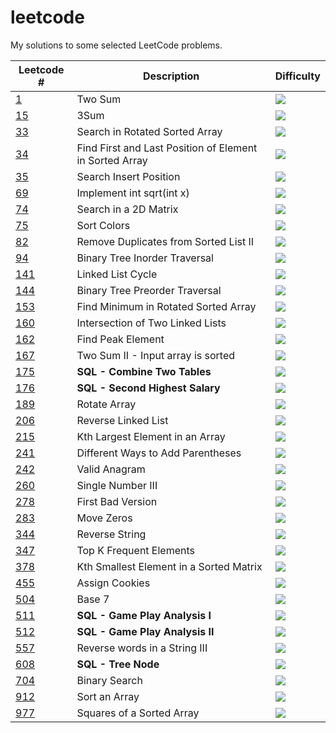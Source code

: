 # leetcode

My solutions to some selected LeetCode problems.


| Leetcode #    | Description   | Difficulty |
| ------------- | ------------- | ------------- |
|[1](https://github.com/ffflora/leetcode/blob/master/python/1.md)| Two Sum | ![](https://img.shields.io/badge/-esay-green)|
|[15](https://github.com/ffflora/leetcode/blob/master/python/15.md)| 3Sum | ![](https://img.shields.io/badge/-medium-yellow) |
|[33](https://github.com/ffflora/leetcode/blob/master/python/33.md)| Search in Rotated Sorted Array | ![](https://img.shields.io/badge/-medium-yellow) |
|[34](https://github.com/ffflora/leetcode/blob/master/python/34.md)| Find First and Last Position of Element in Sorted Array | ![](https://img.shields.io/badge/-medium-yellow) |
| [35](https://github.com/ffflora/leetcode/blob/master/python/35.md)    | Search Insert Position| ![](https://img.shields.io/badge/-esay-green)|
| [69](https://github.com/ffflora/leetcode/blob/master/python/69.md)    | Implement int sqrt(int x) | ![](https://img.shields.io/badge/-esay-green)|
| [74](https://github.com/ffflora/leetcode/blob/master/python/74.md) | Search in a 2D Matrix | ![](https://img.shields.io/badge/-medium-yellow) |
| [75](https://github.com/ffflora/leetcode/blob/master/python/82.md) | Sort Colors | ![](https://img.shields.io/badge/-medium-yellow) |
| [82](https://github.com/ffflora/leetcode/blob/master/python/75.md)  | Remove Duplicates from Sorted List II | ![](https://img.shields.io/badge/-medium-yellow) |
| [94](https://github.com/ffflora/leetcode/blob/master/python/94.md)    | Binary Tree Inorder Traversal | ![](https://img.shields.io/badge/-medium-yellow) |
| [141](https://github.com/ffflora/leetcode/blob/master/python/141.md)    | Linked List Cycle | ![](https://img.shields.io/badge/-esay-green) |
| [144](https://github.com/ffflora/leetcode/blob/master/python/144.md)    | Binary Tree Preorder Traversal | ![](https://img.shields.io/badge/-medium-yellow) |
| [153](https://github.com/ffflora/leetcode/blob/master/python/153.md)    |Find Minimum in Rotated Sorted Array | ![](https://img.shields.io/badge/-medium-yellow) |
| [160](https://github.com/ffflora/leetcode/blob/master/python/160.md)    | Intersection of Two Linked Lists | ![](https://img.shields.io/badge/-esay-green) |
| [162](https://github.com/ffflora/leetcode/blob/master/python/162.md) | Find Peak Element | ![](https://img.shields.io/badge/-medium-yellow) |
| [167](https://github.com/ffflora/leetcode/blob/master/python/167.md)    | Two Sum II - Input array is sorted | ![](https://img.shields.io/badge/-esay-green)|
| [175](https://github.com/ffflora/leetcode/blob/master/python/175.md) | **SQL - Combine Two Tables** | ![](https://img.shields.io/badge/-esay-green) |
| [176](https://github.com/ffflora/leetcode/blob/master/python/176.md) | **SQL - Second Highest Salary** | ![](https://img.shields.io/badge/-medium-yellow) |
| [189](https://github.com/ffflora/leetcode/blob/master/python/189.md) | Rotate Array | ![](https://img.shields.io/badge/-medium-yellow) |
| [206](https://github.com/ffflora/leetcode/blob/master/python/206.md) | Reverse Linked List | ![](https://img.shields.io/badge/-esay-green) |
| [215](https://github.com/ffflora/leetcode/blob/master/python/215.md)    | Kth Largest Element in an Array | ![](https://img.shields.io/badge/-medium-yellow)  |
| [241](https://github.com/ffflora/leetcode/blob/master/python/241.md)    | Different Ways to Add Parentheses | ![](https://img.shields.io/badge/-medium-yellow)  |
| [242](https://github.com/ffflora/leetcode/blob/master/python/242.md)    | Valid Anagram| ![](https://img.shields.io/badge/-esay-green)  |
| [260](https://github.com/ffflora/leetcode/blob/master/python/260.md)    | Single Number III | ![](https://img.shields.io/badge/-medium-yellow)  |
| [278](https://github.com/ffflora/leetcode/blob/master/python/278.md) | First Bad Version | ![](https://img.shields.io/badge/-esay-green) |
| [283](https://github.com/ffflora/leetcode/blob/master/python/283.md) | Move Zeros | ![](https://img.shields.io/badge/-esay-green) |
| [344](https://github.com/ffflora/leetcode/blob/master/python/344.md) | Reverse String | ![](https://img.shields.io/badge/-esay-green) |
| [347](https://github.com/ffflora/leetcode/blob/master/python/347.md)    | Top K Frequent Elements | ![](https://img.shields.io/badge/-medium-yellow)  |
| [378](https://github.com/ffflora/leetcode/blob/master/python/378.md)    | Kth Smallest Element in a Sorted Matrix | ![](https://img.shields.io/badge/-medium-yellow)  |
| [455](https://github.com/ffflora/leetcode/blob/master/python/455.md)    | Assign Cookies | ![](https://img.shields.io/badge/-esay-green) |
| [504](https://github.com/ffflora/leetcode/blob/master/python/504.md) | Base 7 | ![](https://img.shields.io/badge/-esay-green) |
| [511](https://github.com/ffflora/leetcode/blob/master/python/511.md) | **SQL - Game Play Analysis I** | ![](https://img.shields.io/badge/-esay-green) |
| [512](https://github.com/ffflora/leetcode/blob/master/python/512.md) | **SQL - Game Play Analysis II** | ![](https://img.shields.io/badge/-esay-green) |
| [557](https://github.com/ffflora/leetcode/blob/master/python/557.md) | Reverse words in a String III | ![](https://img.shields.io/badge/-esay-green) |
| [608](https://github.com/ffflora/leetcode/blob/master/python/608.md) | **SQL - Tree Node** | ![](https://img.shields.io/badge/-medium-yellow) |
| [704](https://github.com/ffflora/leetcode/blob/master/python/704.md) |Binary Search | ![](https://img.shields.io/badge/-esay-green) |
| [912](https://github.com/ffflora/leetcode/blob/master/python/912.md) |Sort an Array | ![](https://img.shields.io/badge/-medium-yellow) |
| [977](https://github.com/ffflora/leetcode/blob/master/python/977.md) |Squares of a Sorted Array | ![](https://img.shields.io/badge/-esay-green) |

